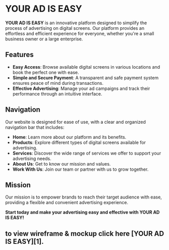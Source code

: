 # YOUR AD IS EASY  

**YOUR AD IS EASY** is an innovative platform designed to simplify the process of advertising on digital screens. Our platform provides an effortless and efficient experience for everyone, whether you're a small business owner or a large enterprise.  

## Features  
- **Easy Access**: Browse available digital screens in various locations and book the perfect one with ease.  
- **Simple and Secure Payment**: A transparent and safe payment system ensures peace of mind during transactions.  
- **Effective Advertising**: Manage your ad campaigns and track their performance through an intuitive interface.  

## Navigation  
Our website is designed for ease of use, with a clear and organized navigation bar that includes:  
- **Home**: Learn more about our platform and its benefits.  
- **Products**: Explore different types of digital screens available for advertising.  
- **Services**: Discover the wide range of services we offer to support your advertising needs.  
- **About Us**: Get to know our mission and values.  
- **Work With Us**: Join our team or partner with us to grow together.  

## Mission  
Our mission is to empower brands to reach their target audience with ease, providing a flexible and convenient advertising experience.  

**Start today and make your advertising easy and effective with YOUR AD IS EASY!**  

## to view wireframe & mockup click here [YOUR AD IS EASY][1].
